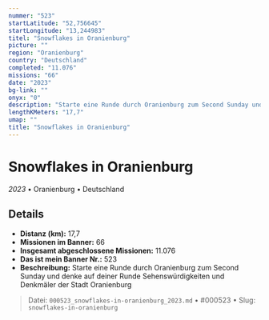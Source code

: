 ```yaml
---
nummer: "523"
startLatitude: "52,756645"
startLongitude: "13,244983"
titel: "Snowflakes in Oranienburg"
picture: ""
region: "Oranienburg"
country: "Deutschland"
completed: "11.076"
missions: "66"
date: "2023"
bg-link: ""
onyx: "0"
description: "Starte eine Runde durch Oranienburg zum Second Sunday und denke auf deiner Runde Sehenswürdigkeiten und Denkmäler der Stadt Oranienburg"
lengthKMeters: "17,7"
umap: ""
title: "Snowflakes in Oranienburg"
---
```

# Snowflakes in Oranienburg

*2023* • Oranienburg • Deutschland



## Details
- **Distanz (km):** 17,7
- **Missionen im Banner:** 66
- **Insgesamt abgeschlossene Missionen:** 11.076
- **Das ist mein Banner Nr.:** 523
- **Beschreibung:** Starte eine Runde durch Oranienburg zum Second Sunday und denke auf deiner Runde Sehenswürdigkeiten und Denkmäler der Stadt Oranienburg



> Datei: `000523_snowflakes-in-oranienburg_2023.md` • #000523 • Slug: `snowflakes-in-oranienburg`
